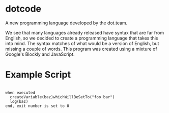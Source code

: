 # dotcode
A new programming language developed by the dot.team.


We see that many languages already released have syntax that are far from English, so we decided to create a programming language that takes this into mind. The syntax matches of what would be a version of English, but missing a couple of words. This program was created using a mixture of Google's Blockly and JavaScript.

# Example Script
```

when executed
  createVariable(baz)whichWillBeSetTo("foo bar") 
  log(baz)
end, exit number is set to 0
```
